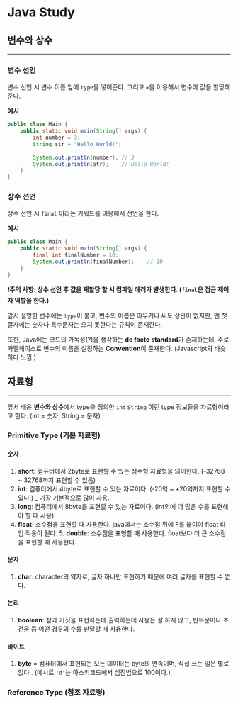 # Java Study

## 변수와 상수

---

### 변수 선언
변수 선언 시 변수 이름 앞에 `type`을 넣어준다. 그리고 `=`을 이용해서 변수에 값을 할당해준다.

**예시**
```java
public class Main {
    public static void main(String[] args) {
        int number = 3;
        String str = "Hello World!";
        
        System.out.println(number); // 3
        System.out.println(str);    // Hello World!
    }
}
```

### 상수 선언
상수 선언 시 `final` 이라는 키워드를 이용해서 선언을 한다.

**예시**
```java
public class Main {
    public static void main(String[] args) {
        final int finalNumber = 10;
        System.out.println(finalNumber);    // 10
    }
}
```
**❗️주의 사항: 상수 선언 후 값을 재할당 할 시 컴파일 에러가 발생한다. (`final`은 접근 제어자 역할을 한다.)**

앞서 설명한 변수에는 `type`이 붙고, 변수의 이름은 아무거나 써도 상관이 없지만, 맨 첫 글자에는 숫자나 특수문자는 오지 못한다는 규칙이 존재한다.

또한, Java에는 코드의 가독성(?)을 생각하는 **de facto standard**가 존재하는데, 주로 카멜케이스로 변수의 이름을 설정하는 **Convention**이 존재한다. (Javascript와 바슷하다 느낌.) 


## 자료형

---

앞서 배운 **변수와 상수**에서 type을 정의한 `int` `String` 이런 type 정보들을 자료형이라고 한다. (int = 숫자, String = 문자)

### Primitive Type (기본 자료형)

#### 숫자
1. **short**: 컴퓨터에서 2byte로 표현할 수 있는 정수형 자료형을 의미한다. (-32768 ~ 32768까지 표현할 수 있음)
2. **int**: 컴퓨터에서 4byte로 표현할 수 있는 자료이다. (-20억 ~ +20억까지 표현할 수 있다.) _ 가장 기본적으로 많이 사용.
3. **long**: 컴퓨터에서 8byte를 표현할 수 있는 자료이다. (int외에 더 많은 수를 표현해야 할 때 사용)
4. **float**: 소수점을 표현할 때 사용한다. java에서는 소수점 뒤에 F를 붙여야  float 타입 적용이 된다.
   5. **double**: 소수점을 표형할 때 사용한다. float보다 더 큰 소수점을 표현할 때 사용한다.

#### 문자
1. **char**: character의 약자로, 글자 하나만 표현하기 때문에 여러 글자를 표현할 수 없다.

#### 논리
1. **boolean**: 참과 거짓을 표현하는데 출력하는데 사용은 잘 하지 않고, 반복문이나 조건문 등 어떤 경우의 수를 판달할 때 사용한다.

#### 바이트
1. **byte** = 컴퓨터에서 표현되는 모든 데이터는 byte의 연속이며, 직접 쓰는 일은 별로 없다.. (예시로 `'d'`는 아스키코드에서 십진법으로 100이다.)

### Reference Type (참조 자료형)
